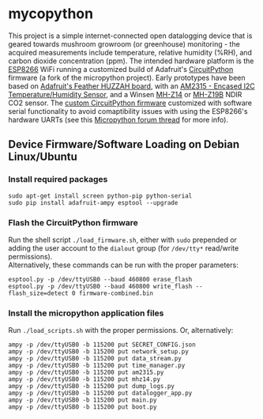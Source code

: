 # mycopython
This project is a simple internet-connected open datalogging device that is geared towards mushroom growroom (or greenhouse) monitoring - the acquired measurements include temperature, relative humidity (%RH), and carbon dioxide concentration (ppm). The intended hardware platform is the [ESP8266](https://espressif.com/en/products/hardware/esp8266ex/overview) WiFi running a customized build of Adafruit's [CircuitPython](https://circuitpython.readthedocs.io/en/latest/README.html) firmware (a fork of the micropython project).  Early prototypes have been based on [Adafruit's Feather HUZZAH board](https://www.adafruit.com/product/2821), with an [AM2315 - Encased I2C Temperature/Humidity Sensor](https://www.adafruit.com/products/1293), and a Winsen [MH-Z14](http://www.winsen-sensor.com/products/ndir-co2-sensor/mh-z14.html) or [MH-Z19B](http://www.winsen-sensor.com/products/ndir-co2-sensor/mh-z19b.html) NDIR CO2 sensor.  The [custom CircuitPython firmware](https://github.com/open-eio/circuitpython)  customized with software serial functionality to avoid comaptibility issues with using the ESP8266's hardware UARTs (see this [Micropython forum thread](https://forum.micropython.org/viewtopic.php?t=2204) for more info).

## Device Firmware/Software Loading on Debian Linux/Ubuntu
### Install required packages
```
sudo apt-get install screen python-pip python-serial
sudo pip install adafruit-ampy esptool --upgrade
```
### Flash the CircuitPython firmware
Run the shell script `./load_firmware.sh`, either with `sudo` prepended or adding the user account to the `dialout` group (for `/dev/tty*` read/write permissions).  
Alternatively, these commands can be run with the proper parameters:
```
esptool.py -p /dev/ttyUSB0 --baud 460800 erase_flash
esptool.py -p /dev/ttyUSB0 --baud 460800 write_flash --flash_size=detect 0 firmware-combined.bin
```
### Install the micropython application files
Run `./load_scripts.sh` with the proper permissions. Or, alternatively:
```
ampy -p /dev/ttyUSB0 -b 115200 put SECRET_CONFIG.json
ampy -p /dev/ttyUSB0 -b 115200 put network_setup.py
ampy -p /dev/ttyUSB0 -b 115200 put data_stream.py
ampy -p /dev/ttyUSB0 -b 115200 put time_manager.py
ampy -p /dev/ttyUSB0 -b 115200 put am2315.py
ampy -p /dev/ttyUSB0 -b 115200 put mhz14.py
ampy -p /dev/ttyUSB0 -b 115200 put dump_logs.py
ampy -p /dev/ttyUSB0 -b 115200 put datalogger_app.py
ampy -p /dev/ttyUSB0 -b 115200 put main.py
ampy -p /dev/ttyUSB0 -b 115200 put boot.py

```
